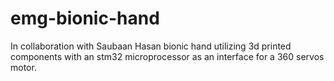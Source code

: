 # emg-bionic-hand
In collaboration with Saubaan Hasan
bionic hand utilizing 3d printed components with an stm32 microprocessor as an interface for a 360 servos motor.
